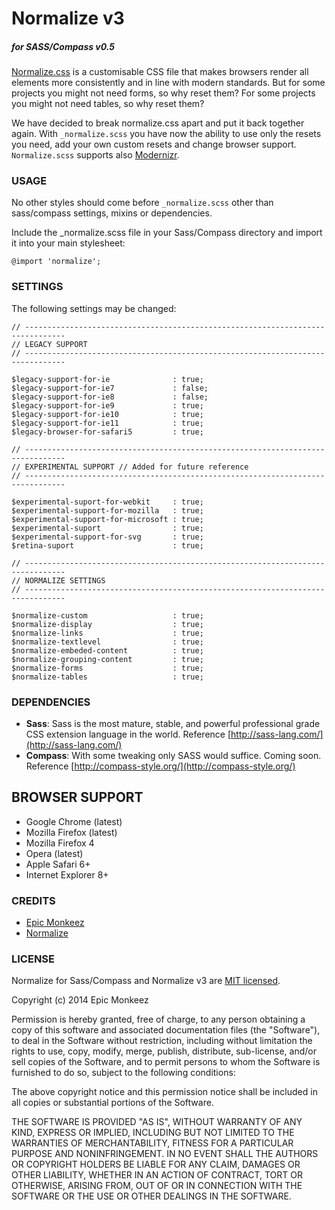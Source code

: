 # **Normalize v3**
##### **for SASS/Compass v0.5**

[Normalize.css](https://github.com/necolas/normalize.css) is a customisable CSS file that makes browsers render all elements more consistently and in line with modern standards. But for some projects you might not need forms, so why reset them? For some projects you might not need tables, so why reset them?

We have decided to break normalize.css apart and put it back together again. With `_normalize.scss` you have now the ability to use only the resets you need, add your own custom resets and change browser support. `Normalize.scss` supports also [Modernizr](http://modernizr.com/).

### **USAGE**

No other styles should come before `_normalize.scss` other than sass/compass settings, mixins or dependencies.

Include the _normalize.scss file in your Sass/Compass directory and import it into your main stylesheet:

`@import 'normalize';`

### **SETTINGS**

The following settings may be changed:
```
// -------------------------------------------------------------------------------
// LEGACY SUPPORT
// -------------------------------------------------------------------------------

$legacy-support-for-ie              : true;
$legacy-support-for-ie7             : false;
$legacy-support-for-ie8             : false;
$legacy-support-for-ie9             : true;
$legacy-support-for-ie10            : true;
$legacy-support-for-ie11            : true;
$legacy-browser-for-safari5         : true;

// -------------------------------------------------------------------------------
// EXPERIMENTAL SUPPORT // Added for future reference
// -------------------------------------------------------------------------------

$experimental-suport-for-webkit     : true;
$experimental-support-for-mozilla   : true;
$experimental-support-for-microsoft : true;
$experimental-suport                : true;
$experimental-support-for-svg       : true;
$retina-suport                      : true;

// -------------------------------------------------------------------------------
// NORMALIZE SETTINGS
// -------------------------------------------------------------------------------

$normalize-custom                   : true;
$normalize-display                  : true;
$normalize-links                    : true;
$normalize-textlevel                : true;
$normalize-embeded-content          : true;
$normalize-grouping-content         : true;
$normalize-forms                    : true;
$normalize-tables                   : true;
```

### **DEPENDENCIES**

* **Sass**: Sass is the most mature, stable, and powerful professional grade CSS extension language in the world. Reference [http://sass-lang.com/](http://sass-lang.com/)
* **Compass**: With some tweaking only SASS would suffice. Coming soon. Reference [http://compass-style.org/](http://compass-style.org/)

## **BROWSER SUPPORT** ##

- Google Chrome (latest)
- Mozilla Firefox (latest)
- Mozilla Firefox 4
- Opera (latest)
- Apple Safari 6+
- Internet Explorer 8+

### **CREDITS**
- [Epic Monkeez](http://epicmonkeez.com/)
- [Normalize](https://github.com/necolas/normalize.css)

### **LICENSE**

Normalize for Sass/Compass and Normalize v3 are [MIT licensed](http://opensource.org/licenses/mit-license.php).

Copyright (c) 2014 Epic Monkeez

Permission is hereby granted, free of charge, to any person
obtaining a copy of this software and associated documentation
files (the "Software"), to deal in the Software without
restriction, including without limitation the rights to use,
copy, modify, merge, publish, distribute, sub-license, and/or sell
copies of the Software, and to permit persons to whom the
Software is furnished to do so, subject to the following
conditions:

The above copyright notice and this permission notice shall be
included in all copies or substantial portions of the Software.

THE SOFTWARE IS PROVIDED "AS IS", WITHOUT WARRANTY OF ANY KIND,
EXPRESS OR IMPLIED, INCLUDING BUT NOT LIMITED TO THE WARRANTIES
OF MERCHANTABILITY, FITNESS FOR A PARTICULAR PURPOSE AND
NONINFRINGEMENT. IN NO EVENT SHALL THE AUTHORS OR COPYRIGHT
HOLDERS BE LIABLE FOR ANY CLAIM, DAMAGES OR OTHER LIABILITY,
WHETHER IN AN ACTION OF CONTRACT, TORT OR OTHERWISE, ARISING
FROM, OUT OF OR IN CONNECTION WITH THE SOFTWARE OR THE USE OR
OTHER DEALINGS IN THE SOFTWARE.